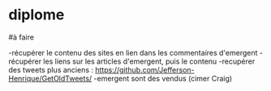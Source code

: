# diplome

#à faire

-récupérer le contenu des sites en lien dans les commentaires d'emergent
-récupérer les liens sur les articles d'emergent, puis le contenu
-recupérer des tweets plus anciens :
https://github.com/Jefferson-Henrique/GetOldTweets/
-emergent sont des vendus (cimer Craig)
